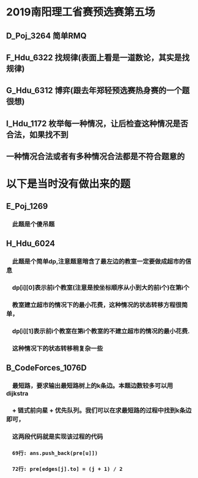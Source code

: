 # 2019南阳理工省赛预选赛第五场
## D_Poj_3264 简单RMQ
## F_Hdu_6322 找规律(表面上看是一道数论，其实是找规律)
## G_Hdu_6312 博弈(跟去年郑轻预选赛热身赛的一个题很想)
## I_Hdu_1172 枚举每一种情况，让后检查这种情况是否合法，如果找不到
##            一种情况合法或者有多种情况合法都是不符合题意的
# 以下是当时没有做出来的题
## E_Poj_1269
### &emsp;此题是个傻吊题
## H_Hdu_6024
### &emsp;此题是个简单dp,注意题意暗含了最左边的教室一定要做成超市的信息
### &emsp;dp[i][0]表示前i个教室(注意是按坐标顺序从小到大的前i个)在第i个
### &emsp;教室建立超市的情况下的最小花费，这种情况的状态转移方程很简单，
### &emsp;dp[i][1]表示前i个教室在第i个教室的不建立超市的情况的最小花费.
### &emsp;这种情况下的状态转移稍复杂一些
## B_CodeForces_1076D
### &emsp;最短路，要求输出最短路树上的k条边。本题边数较多可以用dijkstra
### &emsp;+ 链式前向星 + 优先队列。我们可以在求最短路的过程中找到k条边即可，
### &emsp;这两段代码就是实现该过程的代码
### &emsp;`69行: ans.push_back(pre[u]])`
### &emsp;`72行: pre[edges[j].to] = (j + 1) / 2`


